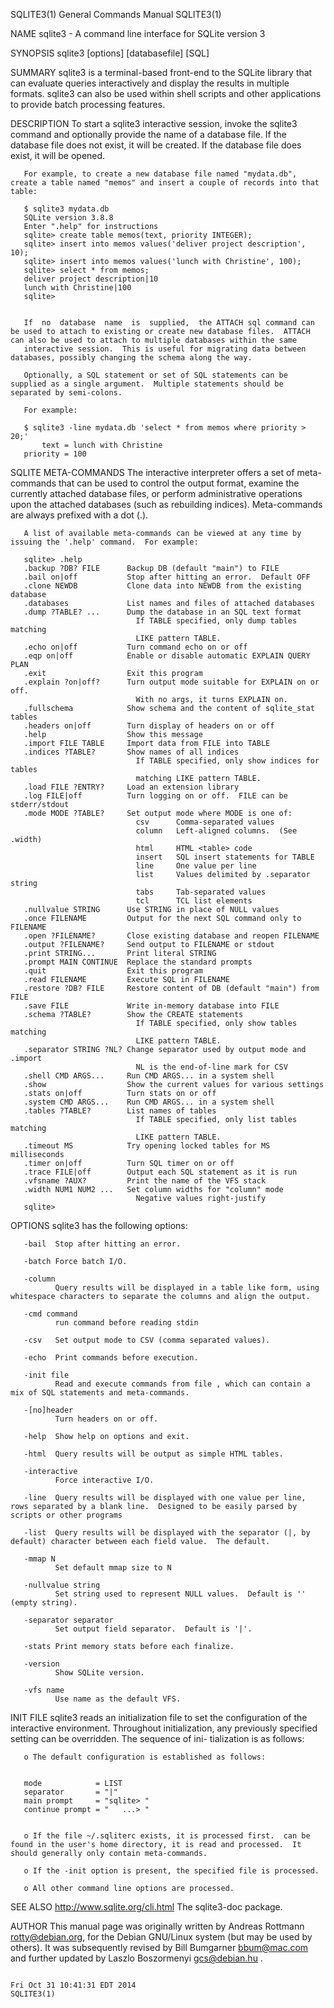 SQLITE3(1)                                                                                 General Commands Manual                                                                                 SQLITE3(1)



NAME
       sqlite3 - A command line interface for SQLite version 3


SYNOPSIS
       sqlite3 [options] [databasefile] [SQL]


SUMMARY
       sqlite3  is  a  terminal-based front-end to the SQLite library that can evaluate queries interactively and display the results in multiple formats.  sqlite3 can also be used within shell scripts and
       other applications to provide batch processing features.


DESCRIPTION
       To start a sqlite3 interactive session, invoke the sqlite3 command and optionally provide the name of a database file.  If the database file does not exist, it will be created.  If the database file
       does exist, it will be opened.

       For example, to create a new database file named "mydata.db", create a table named "memos" and insert a couple of records into that table:

       $ sqlite3 mydata.db
       SQLite version 3.8.8
       Enter ".help" for instructions
       sqlite> create table memos(text, priority INTEGER);
       sqlite> insert into memos values('deliver project description', 10);
       sqlite> insert into memos values('lunch with Christine', 100);
       sqlite> select * from memos;
       deliver project description|10
       lunch with Christine|100
       sqlite>


       If  no  database  name  is  supplied,  the ATTACH sql command can be used to attach to existing or create new database files.  ATTACH can also be used to attach to multiple databases within the same
       interactive session.  This is useful for migrating data between databases, possibly changing the schema along the way.

       Optionally, a SQL statement or set of SQL statements can be supplied as a single argument.  Multiple statements should be separated by semi-colons.

       For example:

       $ sqlite3 -line mydata.db 'select * from memos where priority > 20;'
           text = lunch with Christine
       priority = 100



   SQLITE META-COMMANDS
       The interactive interpreter offers a set of meta-commands that can be used to control the output format, examine the currently attached database files, or perform administrative operations upon  the
       attached databases (such as rebuilding indices).   Meta-commands are always prefixed with a dot (.).

       A list of available meta-commands can be viewed at any time by issuing the '.help' command.  For example:

       sqlite> .help
       .backup ?DB? FILE      Backup DB (default "main") to FILE
       .bail on|off           Stop after hitting an error.  Default OFF
       .clone NEWDB           Clone data into NEWDB from the existing database
       .databases             List names and files of attached databases
       .dump ?TABLE? ...      Dump the database in an SQL text format
                                If TABLE specified, only dump tables matching
                                LIKE pattern TABLE.
       .echo on|off           Turn command echo on or off
       .eqp on|off            Enable or disable automatic EXPLAIN QUERY PLAN
       .exit                  Exit this program
       .explain ?on|off?      Turn output mode suitable for EXPLAIN on or off.
                                With no args, it turns EXPLAIN on.
       .fullschema            Show schema and the content of sqlite_stat tables
       .headers on|off        Turn display of headers on or off
       .help                  Show this message
       .import FILE TABLE     Import data from FILE into TABLE
       .indices ?TABLE?       Show names of all indices
                                If TABLE specified, only show indices for tables
                                matching LIKE pattern TABLE.
       .load FILE ?ENTRY?     Load an extension library
       .log FILE|off          Turn logging on or off.  FILE can be stderr/stdout
       .mode MODE ?TABLE?     Set output mode where MODE is one of:
                                csv      Comma-separated values
                                column   Left-aligned columns.  (See .width)
                                html     HTML <table> code
                                insert   SQL insert statements for TABLE
                                line     One value per line
                                list     Values delimited by .separator string
                                tabs     Tab-separated values
                                tcl      TCL list elements
       .nullvalue STRING      Use STRING in place of NULL values
       .once FILENAME         Output for the next SQL command only to FILENAME
       .open ?FILENAME?       Close existing database and reopen FILENAME
       .output ?FILENAME?     Send output to FILENAME or stdout
       .print STRING...       Print literal STRING
       .prompt MAIN CONTINUE  Replace the standard prompts
       .quit                  Exit this program
       .read FILENAME         Execute SQL in FILENAME
       .restore ?DB? FILE     Restore content of DB (default "main") from FILE
       .save FILE             Write in-memory database into FILE
       .schema ?TABLE?        Show the CREATE statements
                                If TABLE specified, only show tables matching
                                LIKE pattern TABLE.
       .separator STRING ?NL? Change separator used by output mode and .import
                                NL is the end-of-line mark for CSV
       .shell CMD ARGS...     Run CMD ARGS... in a system shell
       .show                  Show the current values for various settings
       .stats on|off          Turn stats on or off
       .system CMD ARGS...    Run CMD ARGS... in a system shell
       .tables ?TABLE?        List names of tables
                                If TABLE specified, only list tables matching
                                LIKE pattern TABLE.
       .timeout MS            Try opening locked tables for MS milliseconds
       .timer on|off          Turn SQL timer on or off
       .trace FILE|off        Output each SQL statement as it is run
       .vfsname ?AUX?         Print the name of the VFS stack
       .width NUM1 NUM2 ...   Set column widths for "column" mode
                                Negative values right-justify
       sqlite>


OPTIONS
       sqlite3 has the following options:

       -bail  Stop after hitting an error.

       -batch Force batch I/O.

       -column
              Query results will be displayed in a table like form, using whitespace characters to separate the columns and align the output.

       -cmd command
              run command before reading stdin

       -csv   Set output mode to CSV (comma separated values).

       -echo  Print commands before execution.

       -init file
              Read and execute commands from file , which can contain a mix of SQL statements and meta-commands.

       -[no]header
              Turn headers on or off.

       -help  Show help on options and exit.

       -html  Query results will be output as simple HTML tables.

       -interactive
              Force interactive I/O.

       -line  Query results will be displayed with one value per line, rows separated by a blank line.  Designed to be easily parsed by scripts or other programs

       -list  Query results will be displayed with the separator (|, by default) character between each field value.  The default.

       -mmap N
              Set default mmap size to N

       -nullvalue string
              Set string used to represent NULL values.  Default is '' (empty string).

       -separator separator
              Set output field separator.  Default is '|'.

       -stats Print memory stats before each finalize.

       -version
              Show SQLite version.

       -vfs name
              Use name as the default VFS.



INIT FILE
       sqlite3  reads  an  initialization file to set the configuration of the interactive environment.  Throughout initialization, any previously specified setting can be overridden.  The sequence of ini-
       tialization is as follows:

       o The default configuration is established as follows:


       mode            = LIST
       separator       = "|"
       main prompt     = "sqlite> "
       continue prompt = "   ...> "


       o If the file ~/.sqliterc exists, it is processed first.  can be found in the user's home directory, it is read and processed.  It should generally only contain meta-commands.

       o If the -init option is present, the specified file is processed.

       o All other command line options are processed.


SEE ALSO
       http://www.sqlite.org/cli.html
       The sqlite3-doc package.

AUTHOR
       This manual page was originally written by Andreas Rottmann <rotty@debian.org>, for the Debian GNU/Linux system (but  may  be  used  by  others).  It  was  subsequently  revised  by  Bill  Bumgarner
       <bbum@mac.com> and further updated by Laszlo Boszormenyi <gcs@debian.hu> .



                                                                                         Fri Oct 31 10:41:31 EDT 2014                                                                              SQLITE3(1)
